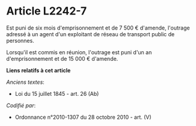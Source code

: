 # Article L2242-7

Est puni de six mois d'emprisonnement et de 7 500 € d'amende, l'outrage adressé à un agent d'un exploitant de réseau de
transport public de personnes.

Lorsqu'il est commis en réunion, l'outrage est puni d'un an d'emprisonnement et de 15 000 € d'amende.

**Liens relatifs à cet article**

_Anciens textes_:

  - Loi du 15 juillet 1845 - art. 26 (Ab)

_Codifié par_:

  - Ordonnance n°2010-1307 du 28 octobre 2010 - art. (V)
